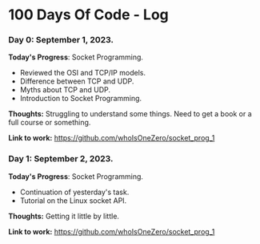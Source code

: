 # 100 Days Of Code - Log

### Day 0: September 1, 2023.

**Today's Progress**: Socket Programming.
- Reviewed the OSI and TCP/IP models.
- Difference between TCP and UDP.
- Myths about TCP and UDP.
- Introduction to Socket Programming.

**Thoughts:** Struggling to understand some things. Need to get a book or a full course or something.

**Link to work:** https://github.com/whoIsOneZero/socket_prog_1
### Day 1: September 2, 2023.

**Today's Progress**: Socket Programming.
- Continuation of yesterday's task.
- Tutorial on the Linux socket API.

**Thoughts:** Getting it little by little.

**Link to work:** https://github.com/whoIsOneZero/socket_prog_1
